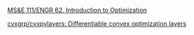 [MS&E 111/ENGR 62. Introduction to Optimization](https://web.stanford.edu/~ashishg/msande111/)

[cvxgrp/cvxpylayers: Differentiable convex optimization layers](https://github.com/cvxgrp/cvxpylayers)
